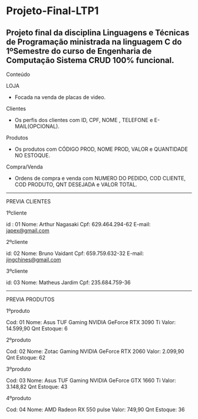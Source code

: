 # Projeto-Final-LTP1
Projeto final da disciplina Linguagens e Técnicas de Programação ministrada na linguagem C do 1ºSemestre do curso de Engenharia de Computação
Sistema CRUD 100% funcional.
------------------------------------------------------------------------------------------------------------------------------------------------------------------------
Conteúdo

LOJA

- Focada na venda de placas de video.

Clientes

- Os perfis dos clientes com ID, CPF, NOME , TELEFONE e E-MAIL(OPCIONAL).

Produtos

- Os produtos com CÓDIGO PROD, NOME PROD, VALOR e QUANTIDADE NO ESTOQUE.

Compra/Venda

- Ordens de compra e venda com NUMERO DO PEDIDO, COD CLIENTE, COD PRODUTO, QNT DESEJADA e VALOR TOTAL.

------------------------------------------------------------------------------------------------------------------------------------------------------------------------

PREVIA CLIENTES 

1ºcliente

id : 01
Nome: Arthur Nagasaki
Cpf: 629.464.294-62
E-mail: japex@gmail.com

2ºcliente

id: 02
Nome: Bruno Vaidant
Cpf: 659.759.632-32
E-mail: jingchines@gmail.com

3ºcliente

id: 03
Nome: Matheus Jardim
Cpf: 235.684.759-36

------------------------------------------------------------------------------------------------------------------------------------------------------------------------

PREVIA PRODUTOS

1ºproduto

Cod: 01
Nome: Asus TUF Gaming NVIDIA GeForce RTX 3090 Ti
Valor: 14.599,90
Qnt Estoque: 6

2ºproduto

Cod: 02
Nome: Zotac Gaming NVIDIA GeForce RTX 2060
Valor: 2.099,90
Qnt Estoque: 62

3ºproduto

Cod: 03
Nome: Asus TUF Gaming NVIDIA GeForce GTX 1660 Ti
Valor: 3.148,82
Qnt Estoque: 43

4ºproduto

Cod: 04
Nome: AMD Radeon RX 550 pulse
Valor: 749,90
Qnt Estoque: 36
